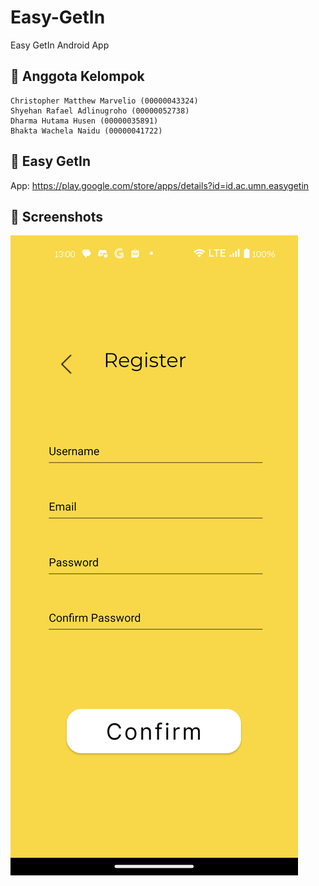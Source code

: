 # Easy-GetIn
Easy GetIn Android App

## 👥 Anggota Kelompok
```
Christopher Matthew Marvelio (00000043324)
Shyehan Rafael Adlinugroho (00000052738)
Dharma Hutama Husen (00000035891)
Bhakta Wachela Naidu (00000041722)
```

## 🚗 Easy GetIn
App: <https://play.google.com/store/apps/details?id=id.ac.umn.easygetin>

## 📸 Screenshots
![Register Page](./screenshots/Register.png)
